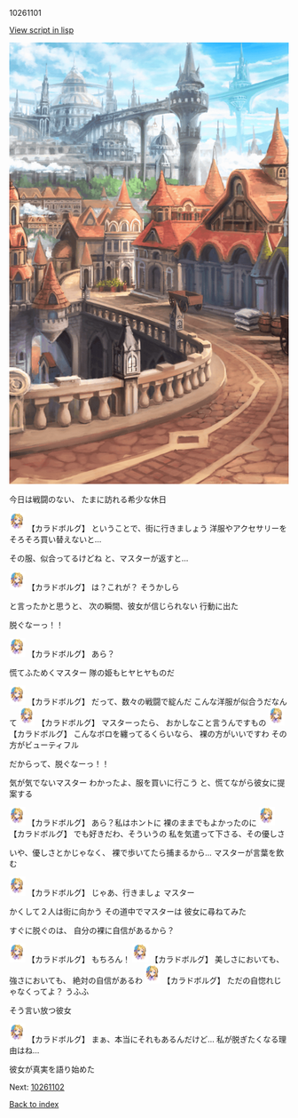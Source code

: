 10261101

[View script in lisp](../scripts/10261101.txt)

![town.png](../images/backgrounds/town.png)

今日は戦闘のない、
たまに訪れる希少な休日

<img src="../images/units/102611.png" alt="102611.png" height="34"/>
【カラドボルグ】
ということで、街に行きましょう
洋服やアクセサリーを
そろそろ買い替えないと…

その服、似合ってるけどね
と、マスターが返すと…

<img src="../images/units/102611.png" alt="102611.png" height="34"/>
【カラドボルグ】
は？これが？
そうかしら

と言ったかと思うと、
次の瞬間、彼女が信じられない
行動に出た

脱ぐなーっ！！

<img src="../images/units/102611.png" alt="102611.png" height="34"/>
【カラドボルグ】
あら？

慌てふためくマスター
隊の姫もヒヤヒヤものだ

<img src="../images/units/102611.png" alt="102611.png" height="34"/>
【カラドボルグ】
だって、数々の戦闘で綻んだ
こんな洋服が似合うだなんて

<img src="../images/units/102611.png" alt="102611.png" height="34"/>
【カラドボルグ】
マスターったら、
おかしなこと言うんですもの

<img src="../images/units/102611.png" alt="102611.png" height="34"/>
【カラドボルグ】
こんなボロを纏ってるくらいなら、
裸の方がいいですわ
その方がビューティフル

だからって、脱ぐなーっ！！

気が気でないマスター
わかったよ、服を買いに行こう
と、慌てながら彼女に提案する

<img src="../images/units/102611.png" alt="102611.png" height="34"/>
【カラドボルグ】
あら？私はホントに
裸のままでもよかったのに

<img src="../images/units/102611.png" alt="102611.png" height="34"/>
【カラドボルグ】
でも好きだわ、そういうの
私を気遣って下さる、その優しさ

いや、優しさとかじゃなく、
裸で歩いてたら捕まるから…
マスターが言葉を飲む

<img src="../images/units/102611.png" alt="102611.png" height="34"/>
【カラドボルグ】
じゃあ、行きましょ
マスター

かくして２人は街に向かう
その道中でマスターは
彼女に尋ねてみた

すぐに脱ぐのは、
自分の裸に自信があるから？

<img src="../images/units/102611.png" alt="102611.png" height="34"/>
【カラドボルグ】
もちろん！

<img src="../images/units/102611.png" alt="102611.png" height="34"/>
【カラドボルグ】
美しさにおいても、
強さにおいても、
絶対の自信があるわ

<img src="../images/units/102611.png" alt="102611.png" height="34"/>
【カラドボルグ】
ただの自惚れじゃなくってよ？
うふふ

そう言い放つ彼女

<img src="../images/units/102611.png" alt="102611.png" height="34"/>
【カラドボルグ】
まぁ、本当にそれもあるんだけど…
私が脱ぎたくなる理由はね…

彼女が真実を語り始めた


Next: [10261102](10261102.md)

[Back to index](index.md)
